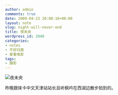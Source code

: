```yaml
---
author: admin
comments: true
date: 2009-04-23 20:08:18+00:00
layout: note
slug: night-will-never-end
title: 夜未央
wordpress_id: 2040
categories:
- notes
- 不好归类
- 爱看电影
tags:
- 摄影
---
```


![夜未央](http://farm4.static.flickr.com/3553/3468503329_7c67e84c75.jpg?v=0)

昨晚跟徕卡中文天津站站长且听枫吟在西湖边散步拍到的。
